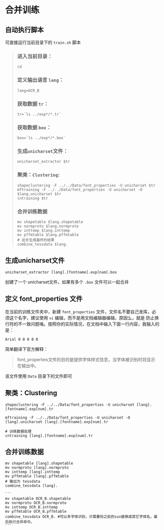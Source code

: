 
# 合并训练

## 自动执行脚本

可直接运行当前目录下的 `train.sh` 脚本

> ### 进入当前目录：
>
>     cd
>
> ### 定义输出语言 `lang`：
>
>     lang=OCR_B
>
> ### 获取数据 `tr`：
>
>     tr=`ls ../exp*/*.tr`
>
> ### 获取数据 `box`：
>
>     box=`ls ../exp*/*.box`
>
> ### 生成`unicharset`文件：
>
>     unicharset_extractor $tr
>
> ### 聚类：`Clustering`:
>
>     shapeclustering -F ../../Data/font_properties -U unicharset $tr
>     mftraining -F ../../Data/font_properties -U unicharset -O $lang.unicharset $tr
>     cntraining $tr
>
> ### 合并训练数据
>
>     mv shapetable $lang.shapetable
>     mv normproto $lang.normproto
>     mv inttemp $lang.inttemp
>     mv pffmtable $lang.pffmtable
>     # 这步生成最终的结果
>     combine_tessdata $lang.
>

## 生成unicharset文件

    unicharset_extractor [lang].[fontname].exp[num].box
创建了一个 unicharset文件，如果有多个 `.box` 文件可以一起合并

## 定义 font_properties 文件

在当前的训练文件夹中，新建 `font_properties` 文件，文件名不要自己发挥，必须这个名字，建议使用 `vi` 编辑，而不是用文档编辑器编辑，原因么，就是 防止换行符的不一致问题咯。按照你的实际情况，在文档中输入下面一行内容，我输入的是：

`Arial 0 0 0 0 0`

简单翻译下官方解释：
> font_properties文件的目的是提供字体样式信息，当字体被识别时将显示在输出中。

该文件使用 `Data` 目录下的文件即可

## 聚类：Clustering

    shapeclustering -F ../../Data/font_properties -U unicharset [lang].[fontname].exp[num].tr

    mftraining -F ../../Data/font_properties -U unicharset -O [lang].unicharset [lang].[fontname].exp[num].tr

    # 训练数据处理
    cntraining [lang].[fontname].exp[num].tr

## 合并训练数据

    mv shapetable [lang].shapetable
    mv normproto [lang].normproto
    mv inttemp [lang].inttemp
    mv pffmtable [lang].pffmtable
    # 输出为 tessdata
    combine_tessdata [lang].

    ```
    mv shapetable OCR_B.shapetable
    mv normproto OCR_B.normproto
    mv inttemp OCR_B.inttemp
    mv pffmtable OCR_B.pffmtable
    combine_tessdata OCR_B. #可以多字体识别，只需要将之前的sun替换成其它字体名，最后执行合并命令。
    ```